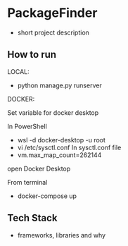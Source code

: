 # PackageFinder
- short project description

## How to run
LOCAL:
- python manage.py runserver

DOCKER:

Set variable for docker desktop

In PowerShell
- wsl -d docker-desktop -u root
- vi /etc/sysctl.conf
In sysctl.conf file
- vm.max_map_count=262144

open Docker Desktop

From terminal
- docker-compose up

## Tech Stack
- frameworks, libraries and why
